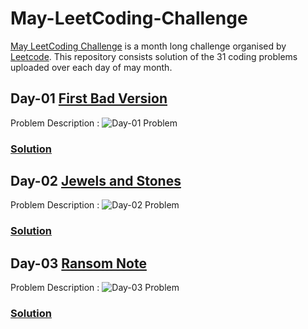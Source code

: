 # May-LeetCoding-Challenge
[May LeetCoding Challenge](https://leetcode.com/explore/challenge/card/may-leetcoding-challenge/) is a month long challenge organised by [Leetcode](https://leetcode.com/). This repository consists solution of the 31 coding problems uploaded over each day of may month.

## Day-01 [First Bad Version](https://leetcode.com/explore/challenge/card/may-leetcoding-challenge/534/week-1-may-1st-may-7th/3316/)
Problem Description :
![Day-01 Problem](../assets/Day-01.png?raw=true)
### [Solution](https://github.com/yashrt/May-LeetCoding-Challenge/blob/master/Day-01.cpp)

## Day-02 [Jewels and Stones](https://leetcode.com/explore/challenge/card/may-leetcoding-challenge/534/week-1-may-1st-may-7th/3317/)
Problem Description :
![Day-02 Problem](../assets/Day-02.png?raw=true)
### [Solution](https://github.com/yashrt/May-LeetCoding-Challenge/blob/master/Day-02.cpp)
  
## Day-03 [Ransom Note](https://leetcode.com/explore/challenge/card/may-leetcoding-challenge/534/week-1-may-1st-may-7th/3318/)
Problem Description :
![Day-03 Problem](../assets/Day-03.png?raw=true)
### [Solution](https://github.com/yashrt/May-LeetCoding-Challenge/blob/master/Day-03.cpp)
